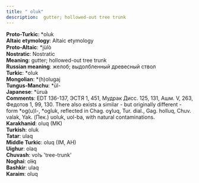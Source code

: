 ```yaml
---
title: " oluk"
description:  gutter; hollowed-out tree trunk
---
```


<strong>Proto-Turkic</strong>:  *oluk<br>
<strong>Altaic etymology</strong>:  Altaic etymology<br>
<strong> Proto-Altaic</strong>:  *i̯ùlò<br>
<strong>Nostratic</strong>:  Nostratic<br>
<strong>Meaning</strong>:  gutter; hollowed-out tree trunk<br>
<strong>Russian meaning</strong>:  желоб; выдолбленный древесный ствол<br>
<strong>Turkic</strong>:  *oluk<br>
<strong>Mongolian</strong>:  *(h)olugaj<br>
<strong>Tungus-Manchu</strong>:  *ül-<br>
<strong>Japanese</strong>:  *ùruà<br>
<strong>Comments</strong>:  EDT 136-137, ЭСТЯ 1, 451, Мудрак Дисс. 125, 131, Ашм. V, 263, Федотов 1, 99, 130. There also exists a similar - but originally different - form *og(u)l-, *ogluk, reflected in Chag. oɣluq, Tur. dial., Gag. holluq, Chuv. valak, Yak. (Пек.) uoluk, uol-ba, with natural contaminations.<br>
<strong>Karakhanid</strong>:  oluq (MK)<br>
<strong>Turkish</strong>:  oluk<br>
<strong>Tatar</strong>:  ulaq<br>
<strong>Middle Turkic</strong>:  oluq (IM, AH)<br>
<strong>Uighur</strong>:  olaq<br>
<strong>Chuvash</strong>:  volъ 'tree-trunk'<br>
<strong>Noghai</strong>:  olɨq<br>
<strong>Bashkir</strong>:  ulaq<br>
<strong>Karaim</strong>:  oluq<br>


